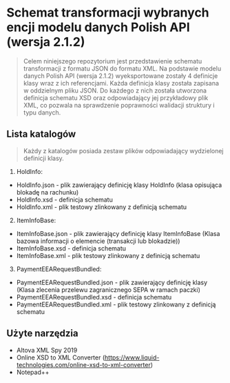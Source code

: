 # Schemat transformacji wybranych encji modelu danych Polish API (wersja 2.1.2)

> Celem niniejszego repozytorium jest przedstawienie schematu transformacji z formatu JSON do formatu XML. Na podstawie modelu danych Polish API (wersja 2.1.2) wyeksportowane zostały 4 definicje klasy wraz z ich referencjami. Każda definicja klasy została zapisana w oddzielnym pliku JSON. Do każdego z nich została utworzona definicja schematu XSD oraz odpowiadający jej przykładowy plik XML, co pozwala na sprawdzenie poprawności walidacji struktury i typu danych. 


## Lista katalogów 

> Każdy z katalogów posiada zestaw plików odpowiadający wydzielonej definicji klasy. 

1. HoldInfo:
  * HoldInfo.json - plik zawierający definicję klasy HoldInfo (klasa opisująca blokadę na rachunku)
  * HoldInfo.xsd - definicja schematu  
  * HoldInfo.xml - plik testowy zlinkowany z definicją schematu
  
2. ItemInfoBase:
  * ItemInfoBase.json - plik zawierający definicję klasy ItemInfoBase (Klasa bazowa informacji o elemencie (transakcji lub blokadzie))
  * ItemInfoBase.xsd - definicja schematu
  * ItemInfoBase.xml - plik testowy zlinkowany z definicją schematu
  
3. PaymentEEARequestBundled:
  * PaymentEEARequestBundled.json - plik zawierający definicję klasy (Klasa zlecenia przelewu zagranicznego SEPA w ramach paczki)
  * PaymentEEARequestBundled.xsd - definicja schematu
  * PaymentEEARequestBundled.xml - plik testowy zlinkowany z definicją schematu


## Użyte narzędzia

* Altova XML Spy 2019
* Online XSD to XML Converter (https://www.liquid-technologies.com/online-xsd-to-xml-converter)
* Notepad++


